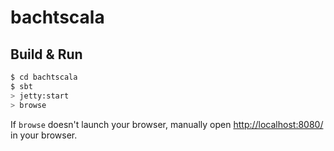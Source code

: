 # bachtscala #

## Build & Run ##

```sh
$ cd bachtscala
$ sbt
> jetty:start
> browse
```

If `browse` doesn't launch your browser, manually open [http://localhost:8080/](http://localhost:8080/) in your browser.
